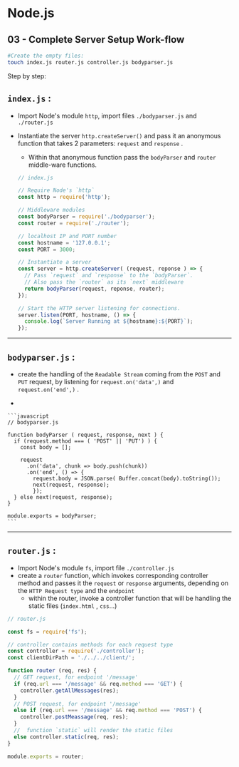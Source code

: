 # Node.js



## 03 - Complete Server Setup Work-flow



```bash
#Create the empty files:
touch index.js router.js controller.js bodyparser.js 
```

Step by step: 

##  `index.js` :

- Import Node's module `http`, import files `./bodyparser.js` and `./router.js`

- Instantiate the server `http.createServer()` and pass it an anonymous function that takes 2 parameters: `request` and `response` .

  * Within that anonymous function pass the `bodyParser` and `router` middle-ware functions.

  ```javascript
  // index.js
  
  // Require Node's `http`
  const http = require('http');
  
  // Middleware modules
  const bodyParser = require('./bodyparser');
  const router = require('./router');
  
  // localhost IP and PORT number
  const hostname = '127.0.0.1';
  const PORT = 3000;
  
  // Instantiate a server
  const server = http.createServer( (request, reponse ) => {
    // Pass `request` and `response` to the `bodyParser`. 
    // Also pass the `router` as its `next` middleware
    return bodyParser(request, reponse, router);
  });
  
  // Start the HTTP server listening for connections.
  server.listen(PORT, hostname, () => {
    console.log(`Server Running at ${hostname}:${PORT}`);
  });
  
  ```



****

  ## `bodyparser.js` :

  * create the handling of the `Readable Stream` coming from the `POST` and `PUT` request, by listening for `request.on('data',)` and  `request.on('end',)` .

  * 

    ```javascript
    // bodyparser.js
    
    function bodyParser ( request, response, next ) {
      if (request.method === ( 'POST' || 'PUT') ) {
        const body = [];
    
        request
          .on('data', chunk => body.push(chunk))
          .on('end', () => {
            request.body = JSON.parse( Buffer.concat(body).toString());
            next(request, response);
            });
      } else next(request, response);
    }
    
    module.exports = bodyParser;
    ```









****

  ## `router.js` :

  - Import Node's module `fs`,   import file `./controller.js`
  - create a `router` function, which invokes corresponding controller method and passes it the `request` or `response` arguments, depending on the `HTTP Request type` and the `endpoint`
    - within the router, invoke a controller function that will be handling the static files (`index.html` , `css`...) 

```javascript
// router.js

const fs = require('fs');

// controller contains methods for each request type
const controller = require('./controller');
const clientDirPath = './../../client/';

function router (req, res) {
  // GET request, for endpoint '/message'
  if (req.url === '/message' && req.method === 'GET') {
    controller.getAllMessages(res);
  }
  // POST request, for endpoint '/message'
  else if (req.url === '/message' && req.method === 'POST') {
    controller.postMeassage(req, res);
  } 
  //  function `static` will render the static files
  else controller.static(req, res);
}

module.exports = router;
```

